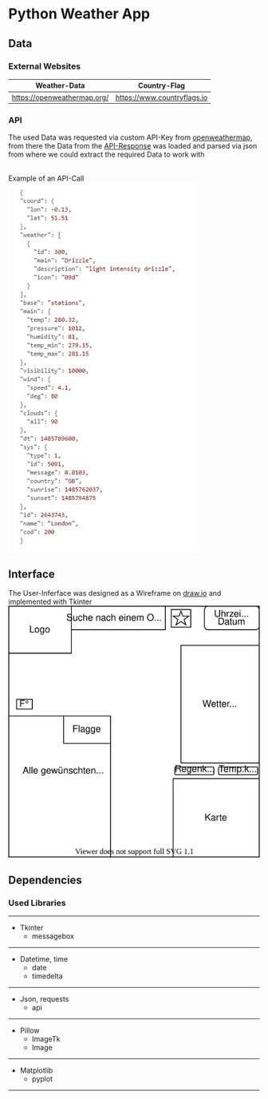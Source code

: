 # Python Weather App
## Data
### External Websites
|Weather-Data                 |Country-Flag                 |
| --------------------------- | --------------------------- |
|https://openweathermap.org/  |https://www.countryflags.io  |

### API
The used Data was requested via custom API-Key from [openweathermap](https://openweathermap.org/), <br>
from there the Data from the [API-Response](https://github.com/Luc-Wshr/DHBW-Python-WeatherApp/blob/main/Organisation/API-Responses) was loaded and parsed via json from where we could extract the required Data to work with <br> <br>

Example of an API-Call 
<br>![](./Doc-Screenshots/API-Call-Response.png) <br>


## Interface
The User-Inferface was designed as a Wireframe on [draw.io](https://app.diagrams.net/) and implemented with Tkinter
<br>![](./Wireframe-UI.svg) <br>
## Dependencies
### Used Libraries
------------------------------
- Tkinter
  - messagebox
------------------------------
- Datetime, time
  - date
  - timedelta
------------------------------
- Json, requests
  -  api
------------------------------
- Pillow
  - ImageTk
  - Image
------------------------------
- Matplotlib
  - pyplot
------------------------------
